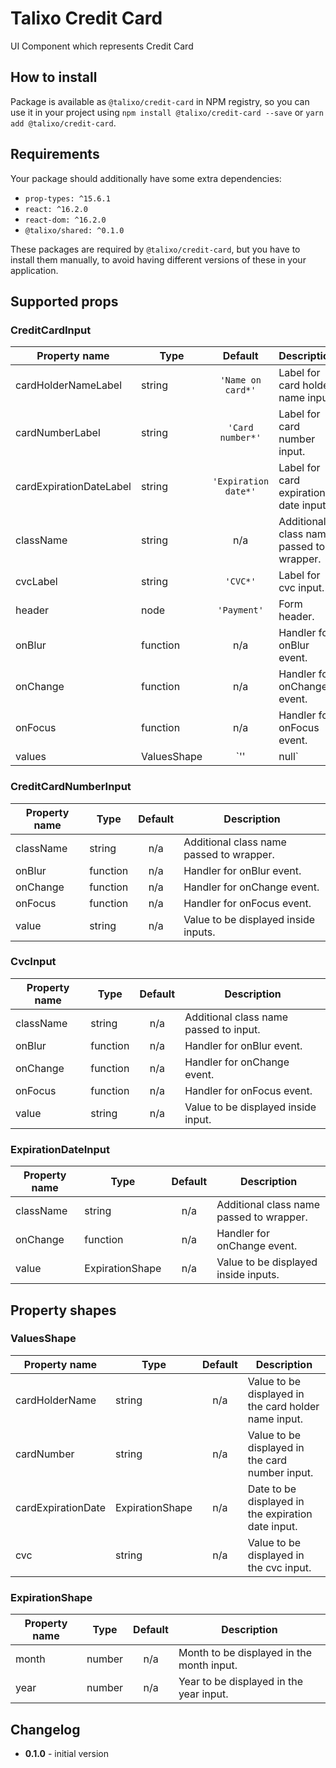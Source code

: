 # Talixo Credit Card

UI Component which represents Credit Card

## How to install

Package is available as `@talixo/credit-card` in NPM registry, so you can use it in your project
using `npm install @talixo/credit-card --save` or `yarn add @talixo/credit-card`.

## Requirements

Your package should additionally have some extra dependencies:

- `prop-types: ^15.6.1`
- `react: ^16.2.0`
- `react-dom: ^16.2.0`
- `@talixo/shared: ^0.1.0`

These packages are required by `@talixo/credit-card`, but you have to install them manually,
to avoid having different versions of these in your application.

## Supported props

### CreditCardInput

Property name           | Type        | Default              | Description                    
------------------------|-------------|:--------------------:|--------------------------------
cardHolderNameLabel     | string      | `'Name on card*'`    | Label for card holder name input.
cardNumberLabel         | string      | `'Card number*'`     | Label for card number input.
cardExpirationDateLabel | string      | `'Expiration date*'` | Label for card expiration date input.
className               | string      | n/a                  | Additional class name passed to wrapper.
cvcLabel                | string      | `'CVC*'`             | Label for cvc input.
header                  | node        | `'Payment'`          | Form header.
onBlur                  | function    | n/a                  | Handler for onBlur event.
onChange                | function    | n/a                  | Handler for onChange event.
onFocus                 | function    | n/a                  | Handler for onFocus event.
values                  | ValuesShape | `''|null`            | Values to be displayed inside inputs.

### CreditCardNumberInput

Property name | Type      | Default | Description                    
--------------|-----------|:-------:|--------------------------------
className     | string    | n/a     | Additional class name passed to wrapper.
onBlur        | function  | n/a     | Handler for onBlur event.
onChange      | function  | n/a     | Handler for onChange event.
onFocus       | function  | n/a     | Handler for onFocus event.
value         | string    | n/a     | Value to be displayed inside inputs.

### CvcInput

Property name | Type      | Default | Description                    
--------------|-----------|:-------:|--------------------------------
className     | string    | n/a     | Additional class name passed to input.
onBlur        | function  | n/a     | Handler for onBlur event.
onChange      | function  | n/a     | Handler for onChange event.
onFocus       | function  | n/a     | Handler for onFocus event.
value         | string    | n/a     | Value to be displayed inside input.

### ExpirationDateInput

Property name | Type            | Default | Description                    
--------------|-----------------|:-------:|--------------------------------
className     | string          | n/a     | Additional class name passed to wrapper.
onChange      | function        | n/a     | Handler for onChange event.
value         | ExpirationShape | n/a     | Value to be displayed inside inputs.

## Property shapes

### ValuesShape

Property name      | Type            | Default | Description
-------------------|-----------------|:-------:|--------------------------------
cardHolderName     | string          | n/a     | Value to be displayed in the card holder name input.
cardNumber         | string          | n/a     | Value to be displayed in the card number input.
cardExpirationDate | ExpirationShape | n/a     | Date to be displayed in the expiration date input.
cvc                | string          | n/a     | Value to be displayed in the cvc input.

### ExpirationShape

Property name | Type   | Default | Description                    
--------------|--------|:-------:|--------------------------------
month         | number | n/a     | Month to be displayed in the month input.
year          | number | n/a     | Year to be displayed in the year input.

## Changelog

- **0.1.0** - initial version
